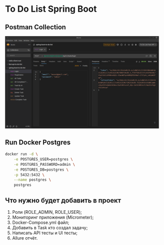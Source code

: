 # To Do List Spring Boot

## Postman Collection

![postman.png](img/postman.png)

## Run Docker Postgres

```bash
docker run -d \
    -e POSTGRES_USER=postgres \
    -e POSTGRES_PASSWORD=admin \
    -e POSTGRES_DB=postgres \
    -p 5432:5432 \
    --name postgres \
    postgres
```

## Что нужно будет добавить в проект

1. Роли (ROLE_ADMIN, ROLE_USER);
2. Мониторинг приложения (Micrometer);
3. Docker-Compose.yml файл;
4. Добавить в Task кто создал задачу;
5. Написать API тесты и UI тесты;
6. Allure отчёт.